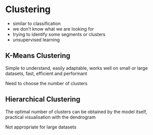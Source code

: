 
# Clustering

* similar to classification
* we don’t know what we are looking for
* trying to identify some segments or clusters
* unsupervised learning

## K-Means Clustering

Simple to understand, easily adaptable,
works well on small or large datasets,
fast, efficient and performant

Need to choose the number of clusters

## Hierarchical Clustering

The optimal number of clusters can be
obtained by the model itself, practical
visualisation with the dendrogram

Not appropriate for large datasets

